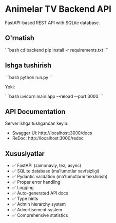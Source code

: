 # Animelar TV Backend API

FastAPI-based REST API with SQLite database.

## O'rnatish

\`\`\`bash
cd backend
pip install -r requirements.txt
\`\`\`

## Ishga tushirish

\`\`\`bash
python run.py
\`\`\`

Yoki:

\`\`\`bash
uvicorn main:app --reload --port 3000
\`\`\`

## API Documentation

Server ishga tushgandan keyin:
- Swagger UI: http://localhost:3000/docs
- ReDoc: http://localhost:3000/redoc

## Xususiyatlar

- ✅ FastAPI (zamonaviy, tez, async)
- ✅ SQLite database (ma'lumotlar xavfsizligi)
- ✅ Pydantic validation (ma'lumotlarni tekshirish)
- ✅ Proper error handling
- ✅ Logging
- ✅ Auto-generated API docs
- ✅ Type hints
- ✅ Admin hierarchy system
- ✅ Advertisement system
- ✅ Comprehensive statistics
